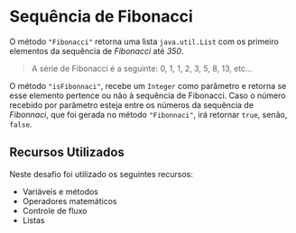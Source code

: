 # Sequência de Fibonacci

O método `"Fibonacci"` retorna uma lista `java.util.List` com os primeiro elementos da sequência de *Fibonacci* até *350*.

> A série de Fibonacci é a seguinte: 0, 1, 1, 2, 3, 5, 8, 13, etc...

O método `"isFibonnaci"`, recebe um `Integer` como parâmetro e retorna se esse elemento pertence ou não à sequência de Fibonacci.
Caso o número recebido por parâmetro esteja entre os números da sequência de *Fibonnaci*, que foi gerada no método `"Fibonnaci"`, irá retornar `true`, senão, `false`.

## Recursos Utilizados

Neste desafio foi utilizado os seguintes recursos:

- Variáveis e métodos
- Operadores matemáticos
- Controle de fluxo
- Listas
